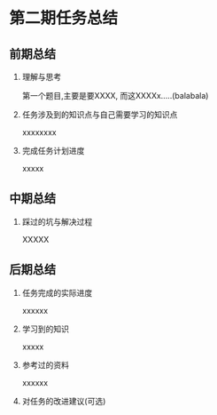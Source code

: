 # 第二期任务总结

## 前期总结

1. 理解与思考

   第一个题目,主要是要XXXX, 而这XXXXx.....(balabala)

2. 任务涉及到的知识点与自己需要学习的知识点

   xxxxxxxx

3. 完成任务计划进度

   xxxxx

## 中期总结

1. 踩过的坑与解决过程

   XXXXX

## 后期总结

1. 任务完成的实际进度

   xxxxxx

2. 学习到的知识

   xxxxx

3. 参考过的资料

   xxxxxx

4. 对任务的改进建议(可选)
